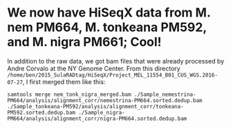 # We now have HiSeqX data from M. nem PM664, M. tonkeana PM592, and M. nigra PM661; Cool!

In addition to the raw data, we got bam files that were already processed by Andre Corvalo at the NY Genome Center.  From this directory `/home/ben/2015_SulaRADtag/HiSeqX/Project_MEL_11554_B01_CUS_WGS.2016-07-27`, I first merged them like this:

```
samtools merge nem_tonk_nigra_merged.bam ./Sample_nemestrina-PM664/analysis/alignment_corr/nemestrina-PM664.sorted.dedup.bam ./Sample_tonkeana-PM592/analysis/alignment_corr/tonkeana-PM592.sorted.dedup.bam ./Sample_nigra-PM664/analysis/alignment_corr/nigra-PM664.sorted.dedup.bam
```
